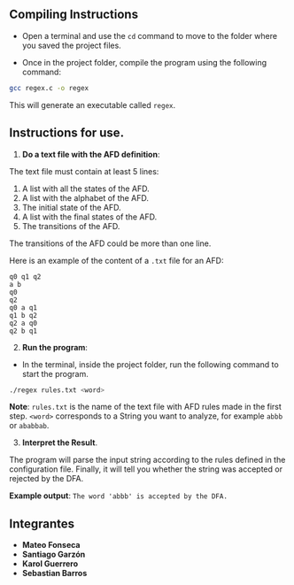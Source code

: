 ## Compiling Instructions

- Open a terminal and use the `cd` command to move to the folder where you saved the project files.

- Once in the project folder, compile the program using the following command:

```sh
gcc regex.c -o regex
```

This will generate an executable called `regex`.

## Instructions for use.

1. **Do a text file with the AFD definition**:

  The text file must contain at least 5 lines:

  1. A list with all the states of the AFD.
  2. A list with the alphabet of the AFD.
  3. The initial state of the AFD.
  4. A list with the final states of the AFD.
  5. The transitions of the AFD.

  The transitions of the AFD could be more than one line.

  Here is an example of the content of a `.txt` file for an AFD:

  ```
  q0 q1 q2
  a b
  q0
  q2
  q0 a q1
  q1 b q2
  q2 a q0
  q2 b q1
  ```
  
2. **Run the program**:

 - In the terminal, inside the project folder, run the following command to start the program.

```sh
./regex rules.txt <word>
```

  **Note**: `rules.txt` is the name of the text file with AFD rules made in the first step. `<word>` corresponds to a String you want to analyze, for example `abbb` or `ababbab`. 

3. **Interpret the Result**.

The program will parse the input string according to the rules defined in the configuration file. Finally, it will tell you whether the string was accepted or rejected by the DFA.

**Example output**: `The word 'abbb' is accepted by the DFA.`


## Integrantes

- **Mateo Fonseca**
- **Santiago Garzón**
- **Karol Guerrero**
- **Sebastian Barros**
